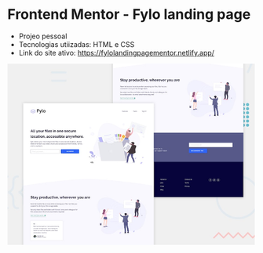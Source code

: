# Frontend Mentor - Fylo landing page 

- Projeo pessoal
- Tecnologias utiizadas: HTML e CSS
- Link do site ativo: <a href="https://fylolandingpagementor.netlify.app/">https://fylolandingpagementor.netlify.app/</a>

![Design preview for the Fylo landing page with two column layout challenge](./design/desktop-preview.jpg)

